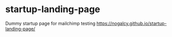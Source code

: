 # startup-landing-page
Dummy startup page for mailchimp testing
https://nogalcy.github.io/startup-landing-page/
